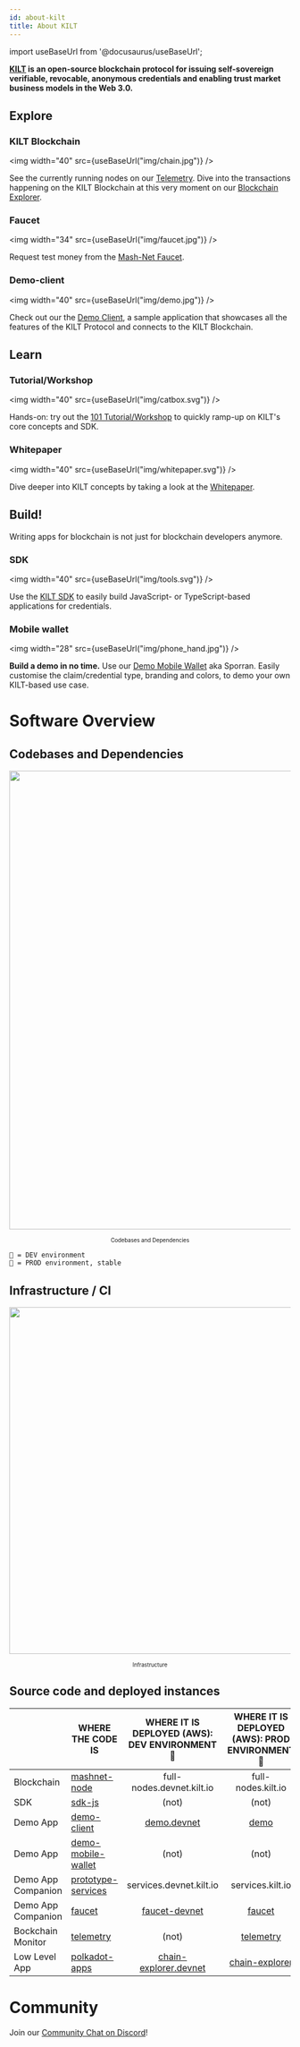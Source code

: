 ```yaml
---
id: about-kilt
title: About KILT
---
```

import useBaseUrl from '@docusaurus/useBaseUrl';

**[KILT][website] is an open-source blockchain protocol for issuing self-sovereign verifiable, revocable, anonymous credentials and enabling trust market business models in the Web 3.0.**

## Explore

### KILT Blockchain
<img width="40" src={useBaseUrl("img/chain.jpg")} />

See the currently running nodes on our [Telemetry][telemetry]. Dive into the transactions happening on the KILT Blockchain at this very moment on our [Blockchain Explorer][chain-explorer].

### Faucet
<img width="34" src={useBaseUrl("img/faucet.jpg")} />

Request test money from the [Mash-Net Faucet][faucet].

### Demo-client
<img width="40" src={useBaseUrl("img/demo.jpg")} />

Check out our the [Demo Client][demo], a sample application that showcases all the features of the KILT Protocol and connects to the KILT Blockchain.

## Learn

### Tutorial/Workshop
<img width="40" src={useBaseUrl("img/catbox.svg")} />

Hands-on: try out the [101 Tutorial/Workshop][workshop] to quickly ramp-up on KILT's core concepts and SDK.

### Whitepaper
<img width="40" src={useBaseUrl("img/whitepaper.svg")} />

Dive deeper into KILT concepts by taking a look at the [Whitepaper][whitepaper].

## Build!

Writing apps for blockchain is not just for blockchain developers anymore.

### SDK
<img width="40" src={useBaseUrl("img/tools.svg")} />

Use the [KILT SDK][sdk-js-repo] to easily build JavaScript- or TypeScript-based applications for credentials.

### Mobile wallet
<img width="28" src={useBaseUrl("img/phone_hand.jpg")} />

**Build a demo in no time.**
Use our [Demo Mobile Wallet][demo-mobile-wallet-repo] aka Sporran. Easily customise the claim/credential type, branding and colors, to demo your own KILT-based use case.


# Software Overview

## Codebases and Dependencies

<p align="center">
  <img width="820" src={useBaseUrl("img/overview.png")} />
  <div align="center"><sub><sup>Codebases and Dependencies</sup></sub></div>
</p>

```
🐥 = DEV environment
🐓 = PROD environment, stable
```

## Infrastructure / CI

<p align="center">
<img width="620" src={useBaseUrl("img/infrastructure.jpg")} />
  <div align="center"><sub><sup>Infrastructure</sup></sub></div>
</p>

## Source code and deployed instances

|                    | WHERE THE CODE IS                             |  WHERE IT IS DEPLOYED (AWS): DEV ENVIRONMENT🐥  | WHERE IT IS DEPLOYED (AWS): PROD ENVIRONMENT🐓 |
| ------------------ | --------------------------------------------- | :--------------------------------------------: | :-------------------------------------------: |
| Blockchain         | [mashnet-node][mashnet-node-repo]             |           full-nodes.devnet.kilt.io            |              full-nodes.kilt.io               |
| SDK                | [sdk-js][sdk-js-repo]                         |                     (not)                      |                     (not)                     |
| Demo App           | [demo-client][demo-client-repo]               |           [demo.devnet][demo.devnet]           |                 [demo][demo]                  |
| Demo App           | [demo-mobile-wallet][demo-mobile-wallet-repo] |                     (not)                      |                     (not)                     |
| Demo App Companion | [prototype-services][prototype-services-repo] |            services.devnet.kilt.io             |               services.kilt.io                |
| Demo App Companion | [faucet][faucet-repo]                         |         [faucet-devnet][faucet-devnet]         |               [faucet][faucet]                |
| Bockchain Monitor  | [telemetry][telemetry-repo]                   |                     (not)                      |            [telemetry][telemetry]             |
| Low Level App      | [polkadot-apps][polkadot-apps-repo]           | [chain-explorer.devnet][chain-explorer-devnet] |       [chain-explorer][chain-explorer]        |

# Community

Join our [Community Chat on Discord][cmy-channel]!


[cmy-channel]: https://discord.gg/hX4pc8rdHS
[website]: https://kilt.io
[mashnet-node-repo]: https://github.com/KILTprotocol/mashnet-node
[sdk-js-repo]: https://github.com/KILTprotocol/sdk-js
[demo-client-repo]: https://github.com/KILTprotocol/demo-client
[demo-mobile-wallet-repo]: https://github.com/KILTprotocol/demo-mobile-wallet
[prototype-services-repo]: https://github.com/KILTprotocol/prototype-services
[faucet-repo]: https://github.com/KILTprotocol/faucet
[telemetry-repo]: https://github.com/KILTprotocol/substrate-telemetry
[polkadot-apps-repo]: https://github.com/polkadot-js/apps
[demo.devnet]: https://demo.devnet.kilt.io
[demo]: https://demo.kilt.io
[faucet-devnet]: https://faucet-devnet.kilt.io
[faucet]: https://faucet.kilt.io
[telemetry]: http://telemetry.kilt.io/#/KILT%20Testnet
[chain-explorer]: https://chain-explorer.kilt.io
[chain-explorer-devnet]: https://chain-explorer.devnet.kilt.io
[workshop]: /docs/sdk/workshop/welcome
[whitepaper]: https://kilt.io/wp-content/uploads/2020/01/KILT-White-Paper-v2020-Jan-15.pdf